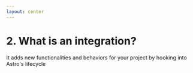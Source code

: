 ```yaml
---
layout: center
---
```


# 2. What is an integration?

It <span class="text-gradient">adds new functionalities</span> and behaviors for your project by hooking into Astro's lifecycle
